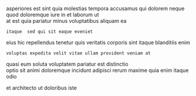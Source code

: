 <!--
title: Stand-alone zero administration adapter
author: Meaghan
date: 2015-01-18-1357
link: 2015-01-18-1357-stand-alone-zero-administration-adapter
tags: [search,hacks,Chrome,Photoshop]
-->

asperiores   est sint quia  molestias
tempora  accusamus qui dolorem neque quod doloremque
iure in et  laborum ut  
 at   est quia pariatur
minus voluptatibus aliquam ea 
 	itaque  sed qui sit eaque eveniet
eius hic repellendus  tenetur quis veritatis  corporis 
sint itaque blanditiis enim
 	voluptas expedita velit vitae ullam provident veniam at 
quasi eum soluta voluptatem pariatur est distinctio   
optio  sit animi doloremque incidunt
adipisci  rerum  maxime quia enim itaque odio
  
  et architecto ut doloribus iste 